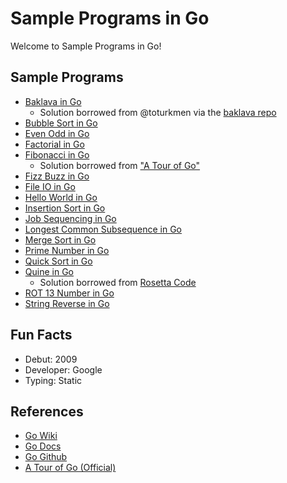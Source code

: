 # Sample Programs in Go

Welcome to Sample Programs in Go!

## Sample Programs

- [Baklava in Go][7]
  - Solution borrowed from @toturkmen via the [baklava repo][1]
- [Bubble Sort in Go][16]
- [Even Odd in Go][11]
- [Factorial in Go][12]
- [Fibonacci in Go][14]
  - Solution borrowed from ["A Tour of Go"][15]
- [Fizz Buzz in Go][3]
- [File IO in Go][17]
- [Hello World in Go][2]
- [Insertion Sort in Go][18]
- [Job Sequencing in Go][19]
- [Longest Common Subsequence in Go][20]
- [Merge Sort in Go][21]
- [Prime Number in Go][9]
- [Quick Sort in Go][22]
- [Quine in Go][23]
  - Solution borrowed from [Rosetta Code][24]
- [ROT 13 Number in Go][25]
- [String Reverse in Go][8]


## Fun Facts

- Debut: 2009
- Developer: Google
- Typing: Static

## References

- [Go Wiki][4]
- [Go Docs][5]
- [Go Github][6]
- [A Tour of Go (Official)][13]

[1]: https://github.com/toturkmen/baklava
[2]: https://therenegadecoder.com/code/hello-world-in-go/
[3]: https://github.com/TheRenegadeCoder/sample-programs/issues/347
[4]: https://en.wikipedia.org/wiki/Go_(programming_language)
[5]: https://golang.org/
[6]: https://github.com/golang/go
[7]: https://github.com/TheRenegadeCoder/sample-programs/issues/428
[8]: https://github.com/TheRenegadeCoder/sample-programs/issues/545
[9]: https://github.com/TheRenegadeCoder/sample-programs/issues/610
[11]: https://github.com/TheRenegadeCoder/sample-programs/issues/618
[12]: https://github.com/TheRenegadeCoder/sample-programs/issues/974
[13]: https://tour.golang.org/
[14]: https://github.com/TheRenegadeCoder/sample-programs/issues/977
[15]: https://tour.golang.org/concurrency/4
[16]: https://github.com/TheRenegadeCoder/sample-programs/issues/987
[17]: https://github.com/TheRenegadeCoder/sample-programs/issues/990
[18]: https://github.com/TheRenegadeCoder/sample-programs/issues/993
[19]: https://github.com/TheRenegadeCoder/sample-programs/issues/996
[20]: https://github.com/TheRenegadeCoder/sample-programs/issues/999
[21]: https://github.com/TheRenegadeCoder/sample-programs/issues/1002
[22]: https://github.com/TheRenegadeCoder/sample-programs/issues/1005
[23]: https://github.com/TheRenegadeCoder/sample-programs/issues/1008
[24]: http://rosettacode.org/wiki/Quine#Go
[25]: https://github.com/TheRenegadeCoder/sample-programs/issues/1011
